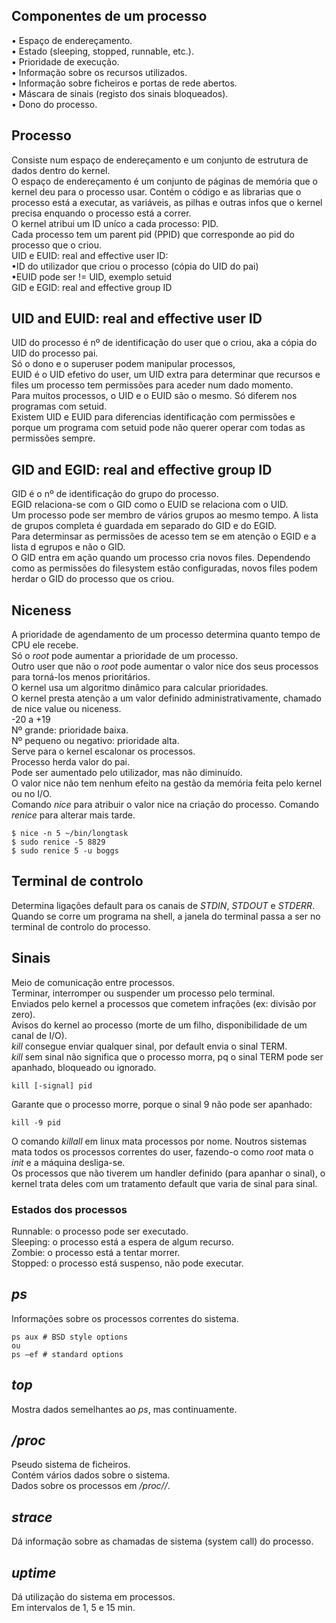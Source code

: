 ## Componentes de um processo
• Espaço de endereçamento.
<br />
• Estado (sleeping, stopped, runnable, etc.).
<br />
• Prioridade de execução.
<br />
• Informação sobre os recursos utilizados.
<br />
• Informação sobre ficheiros e portas de rede abertos.
<br />
• Máscara de sinais (registo dos sinais bloqueados).
<br />
• Dono do processo.

## Processo
Consiste num espaço de endereçamento e um conjunto de estrutura de dados dentro do kernel.
<br />
O espaço de endereçamento é um conjunto de páginas de memória que o kernel deu para o processo usar. Contém o código e as librarias que o processo está a executar, as variáveis, as pilhas e outras infos que o kernel precisa enquando o processo está a correr.
<br />
O kernel atribui um ID uníco a cada processo: PID.
<br />
Cada processo tem um parent pid (PPID) que corresponde ao pid do processo que o criou.
<br />
UID e EUID: real and effective user ID:
<br />
•ID do utilizador que criou o processo (cópia do UID do pai)
<br />
•EUID pode ser != UID, exemplo setuid
<br />
GID e EGID: real and effective group ID
<br />

## UID and EUID: real and effective user ID
UID do processo é nº de identificação do user que o criou, aka a cópia do UID do processo pai.
<br />
Só o dono e o superuser podem manipular processos,
<br />
EUID é o UID efetivo do user, um UID extra para determinar que recursos e files um processo tem permissões para aceder num dado momento.
<br />
Para muitos processos, o UID e o EUID são o mesmo. Só diferem nos programas com setuid.
<br />
Existem UID e EUID para diferencias identificação com permissões e porque um programa com setuid pode não querer operar com todas as permissões sempre.

## GID and EGID: real and effective group ID
GID é o nº de identificação do grupo do processo.
<br />
EGID relaciona-se com o GID como o EUID se relaciona com o UID.
<br />
Um processo pode ser membro de vários grupos ao mesmo tempo. A lista de grupos completa é guardada em separado do GID e do EGID.
<br />
Para determinsar as permissões de acesso tem se em atenção o EGID e a lista d egrupos e não o GID.
<br />
O GID entra em ação quando um processo cria novos files. Dependendo como as permissões do filesystem estão configuradas, novos files podem herdar o GID do processo que os criou.

## Niceness
A prioridade de agendamento de um processo determina quanto tempo de CPU ele recebe.
<br />
Só o *root* pode aumentar a prioridade de um processo.
<br />
Outro user que não o *root* pode aumentar o valor nice dos seus processos para torná-los menos prioritários.
<br />
O kernel usa um algoritmo dinâmico para calcular prioridades.
<br />
O kernel presta atenção a um valor definido administrativamente, chamado de nice value ou niceness.
<br />
-20 a +19
<br />
Nº grande: prioridade baixa.
<br />
Nº pequeno ou negativo: prioridade alta.
<br />
Serve para o kernel escalonar os processos.
<br />
Processo herda valor do pai.
<br />
Pode ser aumentado pelo utilizador, mas não diminuído.
<br />
O valor nice não tem nenhum efeito na gestão da memória feita pelo kernel ou no I/O.
<br />
Comando *nice* para atribuir o valor nice na criação do processo. Comando *renice* para alterar mais tarde.

	$ nice -n 5 ~/bin/longtask
	$ sudo renice -5 8829
	$ sudo renice 5 -u boggs

## Terminal de controlo
Determina ligações default para os canais de *STDIN*, *STDOUT* e *STDERR*.
<br />
Quando se corre um programa na shell, a janela do terminal passa a ser no terminal de controlo do processo.

## Sinais
Meio de comunicação entre processos.
<br />
Terminar, interromper ou suspender um processo pelo terminal.
<br />
Enviados pelo kernel a processos que cometem infrações (ex: divisão por zero).
<br />
Avisos do kernel ao processo (morte de um filho, disponibilidade de um canal de I/O).
<br />
*kill* consegue enviar qualquer sinal, por default envia o sinal TERM.
<br />
*kill* sem sinal não significa que o processo morra, pq o sinal TERM pode ser apanhado, bloqueado ou ignorado.	
	
	kill [-signal] pid

Garante que o processo morre, porque o sinal 9 não pode ser apanhado:

	kill -9 pid
	
O comando *killall* em linux mata processos por nome. Noutros sistemas mata todos os processos correntes do user, fazendo-o como *root* mata o *init* e a máquina desliga-se.
<br />
Os processos que não tiverem um handler definido (para apanhar o sinal), o kernel trata deles com um tratamento default que varia de sinal para sinal.

### Estados dos processos
Runnable: o processo pode ser executado.
<br />
Sleeping: o processo está a espera de algum recurso.
<br />
Zombie: o processo está a tentar morrer.
<br />
Stopped: o processo está suspenso, não pode executar.

## *ps*
Informações sobre os processos correntes do sistema.

	ps aux # BSD style options
	ou
	ps –ef # standard options

## *top*
Mostra dados semelhantes ao *ps*, mas continuamente.

## */proc*
Pseudo sistema de ficheiros.
<br />
Contém vários dados sobre o sistema.
<br />
Dados sobre os processos em */proc/<PID>/*.

## *strace*
Dá informação sobre as chamadas de sistema (system call) do processo.

## *uptime*
Dá utilização do sistema em processos.
<br />
Em intervalos de 1, 5 e 15 min.
